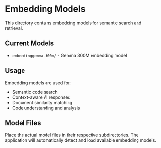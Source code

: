# Embedding Models

This directory contains embedding models for semantic search and retrieval.

## Current Models

- `embeddinggemma-300m/` - Gemma 300M embedding model

## Usage

Embedding models are used for:
- Semantic code search
- Context-aware AI responses
- Document similarity matching
- Code understanding and analysis

## Model Files

Place the actual model files in their respective subdirectories. The application will automatically detect and load available embedding models.

